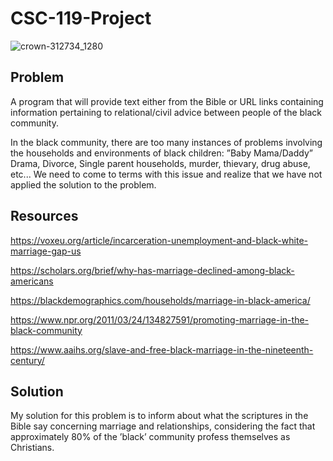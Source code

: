 # CSC-119-Project
  ![crown-312734_1280](https://user-images.githubusercontent.com/97457934/161875670-d412d1e6-71af-4e70-a3a1-65ce3db5a4de.JPG)

## Problem
A program that will provide text either from the Bible or URL links containing information pertaining to relational/civil advice between people of the black community.

In the black community, there are too many instances of problems involving the households and environments of black children: ”Baby Mama/Daddy” Drama, Divorce, Single parent households, murder, thievary, drug abuse, etc... We need to come to terms with this issue and realize that we have not applied the solution to the problem.

## Resources
https://voxeu.org/article/incarceration-unemployment-and-black-white-marriage-gap-us

https://scholars.org/brief/why-has-marriage-declined-among-black-americans

https://blackdemographics.com/households/marriage-in-black-america/

https://www.npr.org/2011/03/24/134827591/promoting-marriage-in-the-black-community

https://www.aaihs.org/slave-and-free-black-marriage-in-the-nineteenth-century/

## Solution
My solution for this problem is to inform about what the scriptures in the Bible say concerning marriage and relationships, considering the fact that approximately 80% of the ’black’ community profess themselves as Christians. 
